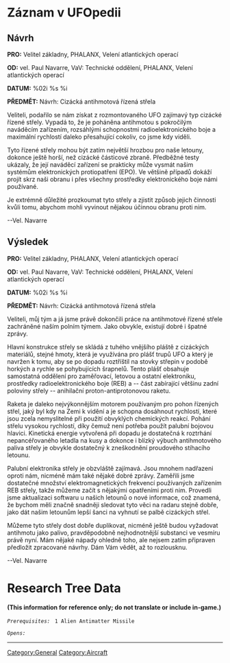 # Záznam v UFOpedii

## Návrh

**PRO:** Velitel základny, PHALANX, Velení atlantických operací

**OD:** vel. Paul Navarre, VaV: Technické oddělení, PHALANX, Velení
atlantických operací

**DATUM:** %02i %s %i

**PŘEDMĚT:** Návrh: Cizácká antihmotová řízená střela

Veliteli, podařilo se nám získat z rozmontovaného UFO zajímavý typ
cizácké řízené střely. Vypadá to, že je poháněna antihmotou s pokročilým
naváděcím zařízením, rozsáhlými schopnostmi radioelektronického boje a
maximální rychlostí daleko přesahující cokoliv, co jsme kdy viděli.

Tyto řízené střely mohou být zatím největší hrozbou pro naše letouny,
dokonce ještě horší, než cizácké částicové zbraně. Předběžné testy
ukázaly, že její naváděcí zařízení se prakticky může vysmát našim
systémům elektronických protiopatření (EPO). Ve většině případů dokáží
projít skrz naši obranu i přes všechny prostředky elektronického boje
námi používané.

Je extrémně důležité prozkoumat tyto střely a zjistit způsob jejich
činnosti kvůli tomu, abychom mohli vyvinout nějakou účinnou obranu proti
nim.

--Vel. Navarre

## Výsledek

**PRO:** Velitel základny, PHALANX, Velení atlantických operací

**OD:** vel. Paul Navarre, VaV: Technické oddělení, PHALANX, Velení
atlantických operací

**DATUM:** %02i %s %i

**PŘEDMĚT:** Návrh: Cizácká antihmotová řízená střela

Veliteli, můj tým a já jsme právě dokončili práce na antihmotové řízené
střele zachráněné naším polním týmem. Jako obvykle, existují dobré i
špatné zprávy.

Hlavní konstrukce střely se skládá z tuhého vnějšího pláště z cizáckých
materiálů, stejné hmoty, která je využívána pro plášť trupů UFO a který
je navržen k tomu, aby se po dopadu roztříštil na stovky střepin v
podobě horkých a rychle se pohybujících šrapnelů. Tento plášť obsahuje
samostatná oddělení pro zaměřovací, letovou a ostatní elektroniku,
prostředky radioelektronického boje (REB) a -- část zabírající většinu
zadní poloviny střely -- anihilační proton-antiprotonovou raketu.

Raketa je daleko nejvýkonnějším motorem používaným pro pohon řízených
střel, jaký byl kdy na Zemi k vidění a je schopna dosáhnout rychlostí,
které jsou zcela nemyslitelné při použití obvyklých chemických reakcí.
Pohání střelu vysokou rychlostí, díky čemuž není potřeba použít palubní
bojovou hlavici. Kinetická energie vytvořená při dopadu je dostatečná k
roztrhání nepancéřovaného letadla na kusy a dokonce i blízký výbuch
antihmotového paliva střely je obvykle dostatečný k zneškodnění
proudového stíhacího letounu.

Palubní elektronika střely je obzvláště zajímavá. Jsou mnohem nadřazeni
oproti nám, nicméně mám také nějaké dobré zprávy. Zaměřili jsme
dostatečné množství elektromagnetických frekvencí používaných zařízením
REB střely, takže můžeme začít s nějakými opatřeními proti nim. Provedli
jsme aktualizaci softwaru u našich letounů o nové informace, což
znamená, že bychom měli značně snadněji sledovat tyto věci na radaru
stejně dobře, jako dát našim letounům lepší šanci na vyhnutí se palbě
cizáckých střel.

Můžeme tyto střely dost dobře duplikovat, nicméně ještě budou vyžadovat
antihmotu jako palivo, pravděpodobně nejhodnotnější substanci ve vesmíru
právě nyní. Mám nějaké nápady ohledně toho, ale nejsem zatím připraven
předložit zpracované návrhy. Dám Vám vědět, až to rozlousknu.

--Vel. Navarre

# Research Tree Data

**(This information for reference only; do not translate or include
in-game.)**

*`Prerequisites:`*
` 1 Alien Antimatter Missile`

*`Opens:`*

------------------------------------------------------------------------

[Category:General](Category:General "wikilink")
[Category:Aircraft](Category:Aircraft "wikilink")
